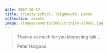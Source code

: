 ```yaml
---
date: 2007-10-17
title: Trinity School, Teignmouth, Devon
collection: events
image: /images/events/2007/trinity-school.jpg
---
```


> Thanks so much for you interesting talk...
> 
> <footer>Peter Hargood</footer>
